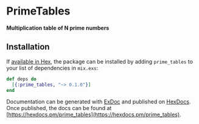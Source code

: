 # PrimeTables

**Multiplication table of N prime numbers**

## Installation

If [available in Hex](https://hex.pm/docs/publish), the package can be installed
by adding `prime_tables` to your list of dependencies in `mix.exs`:

```elixir
def deps do
  [{:prime_tables, "~> 0.1.0"}]
end
```

Documentation can be generated with [ExDoc](https://github.com/elixir-lang/ex_doc)
and published on [HexDocs](https://hexdocs.pm). Once published, the docs can
be found at [https://hexdocs.pm/prime_tables](https://hexdocs.pm/prime_tables).

